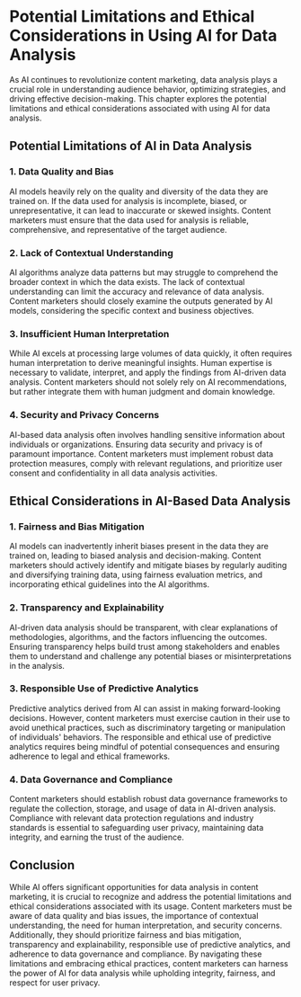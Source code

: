 Potential Limitations and Ethical Considerations in Using AI for Data Analysis
=======================================================================================

As AI continues to revolutionize content marketing, data analysis plays a crucial role in understanding audience behavior, optimizing strategies, and driving effective decision-making. This chapter explores the potential limitations and ethical considerations associated with using AI for data analysis.

Potential Limitations of AI in Data Analysis
--------------------------------------------

### 1. **Data Quality and Bias**

AI models heavily rely on the quality and diversity of the data they are trained on. If the data used for analysis is incomplete, biased, or unrepresentative, it can lead to inaccurate or skewed insights. Content marketers must ensure that the data used for analysis is reliable, comprehensive, and representative of the target audience.

### 2. **Lack of Contextual Understanding**

AI algorithms analyze data patterns but may struggle to comprehend the broader context in which the data exists. The lack of contextual understanding can limit the accuracy and relevance of data analysis. Content marketers should closely examine the outputs generated by AI models, considering the specific context and business objectives.

### 3. **Insufficient Human Interpretation**

While AI excels at processing large volumes of data quickly, it often requires human interpretation to derive meaningful insights. Human expertise is necessary to validate, interpret, and apply the findings from AI-driven data analysis. Content marketers should not solely rely on AI recommendations, but rather integrate them with human judgment and domain knowledge.

### 4. **Security and Privacy Concerns**

AI-based data analysis often involves handling sensitive information about individuals or organizations. Ensuring data security and privacy is of paramount importance. Content marketers must implement robust data protection measures, comply with relevant regulations, and prioritize user consent and confidentiality in all data analysis activities.

Ethical Considerations in AI-Based Data Analysis
------------------------------------------------

### 1. **Fairness and Bias Mitigation**

AI models can inadvertently inherit biases present in the data they are trained on, leading to biased analysis and decision-making. Content marketers should actively identify and mitigate biases by regularly auditing and diversifying training data, using fairness evaluation metrics, and incorporating ethical guidelines into the AI algorithms.

### 2. **Transparency and Explainability**

AI-driven data analysis should be transparent, with clear explanations of methodologies, algorithms, and the factors influencing the outcomes. Ensuring transparency helps build trust among stakeholders and enables them to understand and challenge any potential biases or misinterpretations in the analysis.

### 3. **Responsible Use of Predictive Analytics**

Predictive analytics derived from AI can assist in making forward-looking decisions. However, content marketers must exercise caution in their use to avoid unethical practices, such as discriminatory targeting or manipulation of individuals' behaviors. The responsible and ethical use of predictive analytics requires being mindful of potential consequences and ensuring adherence to legal and ethical frameworks.

### 4. **Data Governance and Compliance**

Content marketers should establish robust data governance frameworks to regulate the collection, storage, and usage of data in AI-driven analysis. Compliance with relevant data protection regulations and industry standards is essential to safeguarding user privacy, maintaining data integrity, and earning the trust of the audience.

Conclusion
----------

While AI offers significant opportunities for data analysis in content marketing, it is crucial to recognize and address the potential limitations and ethical considerations associated with its usage. Content marketers must be aware of data quality and bias issues, the importance of contextual understanding, the need for human interpretation, and security concerns. Additionally, they should prioritize fairness and bias mitigation, transparency and explainability, responsible use of predictive analytics, and adherence to data governance and compliance. By navigating these limitations and embracing ethical practices, content marketers can harness the power of AI for data analysis while upholding integrity, fairness, and respect for user privacy.
